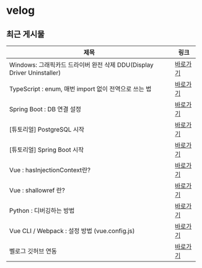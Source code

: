 # velog

## 최근 게시물

| 제목 | 링크 |
| --- | --- |
| Windows: 그래픽카드 드라이버 완전 삭제 DDU(Display Driver Uninstaller) | <a href="https://velog.io/@nuyhes/Windows-%EA%B7%B8%EB%9E%98%ED%94%BD%EC%B9%B4%EB%93%9C-%EB%93%9C%EB%9D%BC%EC%9D%B4%EB%B2%84-%EC%99%84%EC%A0%84-%EC%82%AD%EC%A0%9C-DDUDisplay-Driver-Uninstaller" target="_blank">바로가기</a> |
| TypeScript : enum, 매번 import 없이 전역으로 쓰는 법 | <a href="https://velog.io/@nuyhes/TypeScript-enum-%EB%A7%A4%EB%B2%88-import-%EC%97%86%EC%9D%B4-%EC%A0%84%EC%97%AD%EC%9C%BC%EB%A1%9C-%EC%93%B0%EB%8A%94-%EB%B2%95" target="_blank">바로가기</a> |
| Spring Boot : DB 연결 설정 | <a href="https://velog.io/@nuyhes/Spring-Boot-DB-%EC%97%B0%EA%B2%B0-%EC%84%A4%EC%A0%95" target="_blank">바로가기</a> |
| [튜토리얼] PostgreSQL 시작 | <a href="https://velog.io/@nuyhes/%ED%8A%9C%ED%86%A0%EB%A6%AC%EC%96%BC-PostgreSQL-%EC%8B%9C%EC%9E%91-48q4g6r0" target="_blank">바로가기</a> |
| [튜토리얼] Spring Boot 시작 | <a href="https://velog.io/@nuyhes/%ED%8A%9C%ED%86%A0%EB%A6%AC%EC%96%BC-Spring-Boot-%EC%8B%9C%EC%9E%91" target="_blank">바로가기</a> |
| Vue : hasInjectionContext란? | <a href="https://velog.io/@nuyhes/Vue-hasInjectionContext%EB%9E%80" target="_blank">바로가기</a> |
| Vue : shallowref 란? | <a href="https://velog.io/@nuyhes/Vue-shallowref-%EB%9E%80" target="_blank">바로가기</a> |
| Python : 디버깅하는 방법 | <a href="https://velog.io/@nuyhes/%ED%8C%8C%EC%9D%B4%EC%8D%AC-%EB%94%94%EB%B2%84%EA%B9%85" target="_blank">바로가기</a> |
| Vue CLI / Webpack : 설정 방법 (vue.config.js) | <a href="https://velog.io/@nuyhes/Study-Vue-CLI%EB%A5%BC-%EC%82%AC%EC%9A%A9%ED%95%9C-Webpack-%EC%84%A4%EC%A0%95-%EB%B0%A9%EB%B2%95-vue.config.js" target="_blank">바로가기</a> |
| 벨로그 깃허브 연동 | <a href="https://velog.io/@nuyhes/VelogGithub-Study-%EB%B2%A8%EB%A1%9C%EA%B7%B8-%EA%B9%83%ED%97%88%EB%B8%8C-%EC%97%B0%EB%8F%99" target="_blank">바로가기</a> |

